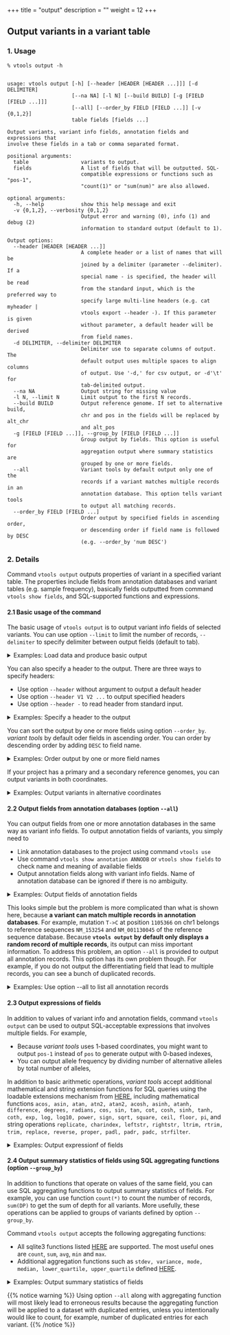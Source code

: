 +++
title = "output"
description = ""
weight = 12
+++




##  Output variants in a variant table 

### 1. Usage

    % vtools output -h
    

    usage: vtools output [-h] [--header [HEADER [HEADER ...]]] [-d DELIMITER]
                         [--na NA] [-l N] [--build BUILD] [-g [FIELD [FIELD ...]]]
                         [--all] [--order_by FIELD [FIELD ...]] [-v {0,1,2}]
                         table fields [fields ...]
    
    Output variants, variant info fields, annotation fields and expressions that
    involve these fields in a tab or comma separated format.
    
    positional arguments:
      table                 variants to output.
      fields                A list of fields that will be outputted. SQL-
                            compatible expressions or functions such as "pos-1",
                            "count(1)" or "sum(num)" are also allowed.
    
    optional arguments:
      -h, --help            show this help message and exit
      -v {0,1,2}, --verbosity {0,1,2}
                            Output error and warning (0), info (1) and debug (2)
                            information to standard output (default to 1).
    
    Output options:
      --header [HEADER [HEADER ...]]
                            A complete header or a list of names that will be
                            joined by a delimiter (parameter --delimiter). If a
                            special name - is specified, the header will be read
                            from the standard input, which is the preferred way to
                            specify large multi-line headers (e.g. cat myheader |
                            vtools export --header -). If this parameter is given
                            without parameter, a default header will be derived
                            from field names.
      -d DELIMITER, --delimiter DELIMITER
                            Delimiter use to separate columns of output. The
                            default output uses multiple spaces to align columns
                            of output. Use '-d,' for csv output, or -d'\t' for
                            tab-delimited output.
      --na NA               Output string for missing value
      -l N, --limit N       Limit output to the first N records.
      --build BUILD         Output reference genome. If set to alternative build,
                            chr and pos in the fields will be replaced by alt_chr
                            and alt_pos
      -g [FIELD [FIELD ...]], --group_by [FIELD [FIELD ...]]
                            Group output by fields. This option is useful for
                            aggregation output where summary statistics are
                            grouped by one or more fields.
      --all                 Variant tools by default output only one of the
                            records if a variant matches multiple records in an
                            annotation database. This option tells variant tools
                            to output all matching records.
      --order_by FIELD [FIELD ...]
                            Order output by specified fields in ascending order,
                            or descending order if field name is followed by DESC
                            (e.g. --order_by 'num DESC')
    



### 2. Details

Command `vtools output` outputs properties of variant in a specified variant table. The properties include fields from annotation databases and variant tables (e.g. sample frequency), basically fields outputted from command `vtools show fields`, and SQL-supported functions and expressions. 



#### 2.1 Basic usage of the command

The basic usage of `vtools output` is to output variant info fields of selected variants. You can use option `--limit` to limit the number of records, `--delimiter` to specify delimiter between output fields (default to tab). 

<details><summary> Examples: Load data and produce basic output</summary> Let us load a small project from online 

    % vtools init output
    % vtools admin --load_snapshot vt_quickStartGuide
    

    Downloading snapshot vt_quickStartGuide.tar.gz from online
    INFO: Snapshot vt_quickStartGuide has been loaded
    

This project has a single variant table and 8 variant info fields. To view variants with the fields, we can 



    % vtools output variant chr pos ref alt aa ac an dp -l 10
    

    1  1105366  T  C  T  4    114  3251
    1  1105411  G  A  G  1    106  2676
    1  1108138  C  T  c  7    130  2253
    1  1110240  T  A  T  1    178  7275
    1  1110294  G  A  A  29   158  7639
    1  3537996  T  C  C  156  156  1753
    1  3538692  G  C  G  13   178  8362
    1  3541597  C  T  C  1    178  8060
    1  3541652  G  A  G  27   202  5923
    1  3545211  G  A  G  1    178  11142
    

The first parameter is name of a variant table, which does not have to be the master variant table `variant`. For example, you can create a variant table using variants with `T` as ancestral allele, 

    % vtools select variant 'aa="T"' -t 'aa=T'
    

    Running: 2 661.8/s in 00:00:00
    INFO: 653 variants selected.
    

and view the content of this variant table as follows: 

    % vtools output 'aa=T' chr pos ref alt aa ac an dp -l 10
    

    1  1105366   T  C  T  4    114  3251
    1  1110240   T  A  T  1    178  7275
    1  6447088   T  C  T  12   172  4691
    1  6447275   T  C  T  9    176  6871
    1  11633148  T  G  T  34   98   1118
    1  20897488  C  T  T  106  164  3662
    1  20903629  T  C  T  38   164  6919
    1  35998535  T  C  T  145  202  6238
    1  36002845  T  G  T  1    180  6589
    1  40510176  T  C  T  38   202  6067
    

You can use comma to separate values using option `-d,` 

    % vtools output variant chr pos ref alt aa ac an dp -l 10 -d,
    

    1,1105366,T,C,T,4,114,3251
    1,1105411,G,A,G,1,106,2676
    1,1108138,C,T,c,7,130,2253
    1,1110240,T,A,T,1,178,7275
    1,1110294,G,A,A,29,158,7639
    1,3537996,T,C,C,156,156,1753
    1,3538692,G,C,G,13,178,8362
    1,3541597,C,T,C,1,178,8060
    1,3541652,G,A,G,27,202,5923
    1,3545211,G,A,G,1,178,11142
    

or option `-d'\t'` to produce tab-delimited output: 



    % vtools output variant chr pos ref alt aa ac an dp -l 10 -d'\t'
    

    1	1105366	T	C	T	4	114	3251
    1	1105411	G	A	G	1	106	2676
    1	1108138	C	T	c	7	130	2253
    1	1110240	T	A	T	1	178	7275
    1	1110294	G	A	A	29	158	7639
    1	3537996	T	C	C	156	156	1753
    1	3538692	G	C	G	13	178	8362
    1	3541597	C	T	C	1	178	8060
    1	3541652	G	A	G	27	202	5923
    1	3545211	G	A	G	1	178	11142
    

</details>

You can also specify a header to the output. There are three ways to specify headers: 



*   Use option `--header` without argument to output a default header 
*   Use option `--header V1 V2 ...` to output specified headers 
*   Use option `--header -` to read header from standard input. 

<details><summary> Examples: Specify a header to the output</summary> The easiest way to add a header is to use parameter `--header` and let *variant tools* generate a default header from field names: 

    % vtools output variant chr pos ref alt aa ac --header -l 10
    

    chr  pos      ref  alt  aa  ac
    1    1105366  T    C    T   4
    1    1105411  G    A    G   1
    1    1108138  C    T    c   7
    1    1110240  T    A    T   1
    1    1110294  G    A    A   29
    1    3537996  T    C    C   156
    1    3538692  G    C    G   13
    1    3541597  C    T    C   1
    1    3541652  G    A    G   27
    1    3545211  G    A    G   1
    

If you are unhappy about the default header, you can specify one manually 



    % vtools output variant chr pos ref alt aa ac --header chr pos ref alt 'ancestral allele' 'ancestral count' -l 10 -d,
    

    chr,pos,ref,alt,ancestral allele,ancestral count
    1,1105366,T,C,T,4
    1,1105411,G,A,G,1
    1,1108138,C,T,c,7
    1,1110240,T,A,T,1
    1,1110294,G,A,A,29
    1,3537996,T,C,C,156
    1,3538692,G,C,G,13
    1,3541597,C,T,C,1
    1,3541652,G,A,G,27
    1,3545211,G,A,G,1

If you have a longer header, or a header that is saved in a file, you can send the header to `vtools output` through its standard input 



    % echo chr pos ref alt 'ancestral allele' 'ancestral count' | \
       vtools output variant chr pos ref alt aa ac --header - -l 10
    

    chr pos ref alt ancestral allele ancestral count
    1  1105366  T  C  T  4
    1  1105411  G  A  G  1
    1  1108138  C  T  c  7
    1  1110240  T  A  T  1
    1  1110294  G  A  A  29
    1  3537996  T  C  C  156
    1  3538692  G  C  G  13
    1  3541597  C  T  C  1
    1  3541652  G  A  G  27
    1  3545211  G  A  G  1
    

</details>

You can sort the output by one or more fields using option `--order_by`. *variant tools* by default oder fields in ascending order. You can order by descending order by adding `DESC` to field name. 

<details><summary> Examples: Order output by one or more field names</summary> You can oder the output using option `--order_by`, for example 

    % vtools output variant chr pos ref alt aa ac --order_by ac aa -l 10
    

    6   30018679   G  T  .  0
    9   204719     C  T  C  0
    1   17822092   C  T  C  0
    5   140870754  G  A  G  0
    6   7176795    G  A  G  0
    7   156448542  G  A  G  0
    19  2199303    G  A  G  0
    2   237954632  G  A  G  0
    6   158452418  G  A  G  0
    8   134198127  A  G  G  0
    

You can order in descending oder by specifying `DESC` after field name, for example 

    % vtools output variant chr pos ref alt aa ac --order_by 'ac DESC' 'aa' -l 10
    

    4   95758290   G  A  A  210
    10  117065165  G  A  A  210
    12  27362133   G  A  A  210
    10  46507614   T  C  C  210
    1   195656991  A  G  G  210
    1   203542044  A  G  G  210
    1   204840282  A  G  G  210
    10  97182314   A  G  G  210
    1   157676358  G  T  T  210
    12  62759070   A  T  T  210
    

</details>

If your project has a primary and a secondary reference genomes, you can output variants in both coordinates. 

<details><summary> Examples: Output variants in alternative coordinates</summary> Our sample project uses the hg18 reference genome. We can add an alternative reference genome by mapping all variants from hg18 to hg19 coordinates: 

    % vtools liftover hg19
    

    INFO: Downloading liftOver tool from UCSC
    INFO: Downloading liftOver chain file from UCSC
    INFO: Exporting variants in BED format
    Exporting variants: 100% [==================================] 4,858 131.7K/s in 00:00:00
    INFO: Running UCSC liftOver tool
    Updating table variant: 100% [===============================] 4,858 33.5K/s in 00:00:00
    

You can output variants in the primary reference genome, 

    % vtools output variant chr pos ref alt aa ac --header  --build hg18 -l 10
    

    chr  pos      ref  alt  aa  ac
    1    1105366  T    C    T   4
    1    1105411  G    A    G   1
    1    1108138  C    T    c   7
    1    1110240  T    A    T   1
    1    1110294  G    A    A   29
    1    3537996  T    C    C   156
    1    3538692  G    C    G   13
    1    3541597  C    T    C   1
    1    3541652  G    A    G   27
    1    3545211  G    A    G   1
    

or the alternative reference genome using option `--build` 

    % vtools output variant chr pos ref alt aa ac --header  --build hg19 -l 10
    

    chr  pos      ref  alt  aa  ac
    1    1115503  T    C    T   4
    1    1115548  G    A    G   1
    1    1118275  C    T    c   7
    1    1120377  T    A    T   1
    1    1120431  G    A    A   29
    1    3548136  T    C    C   156
    1    3548832  G    C    G   13
    1    3551737  C    T    C   1
    1    3551792  G    A    G   27
    1    3555351  G    A    G   1
    

</details>



#### 2.2 Output fields from annotation databases (option `--all`)

You can output fields from one or more annotation databases in the same way as variant info fields. To output annotation fields of variants, you simply need to 

*   Link annotation databases to the project using command `vtools use` 
*   Use command `vtools show annotation ANNODB` or `vtools show fields` to check name and meaning of available fields 
*   Output annotation fields along with variant info fields. Name of annotation database can be ignored if there is no ambiguity. 

<details><summary> Examples: Output fields of annotation fields</summary> Let us use annotation databases `refGene` and `dbSNP`, 

    % vtools use refGene
    

    INFO: Downloading annotation database from annoDB/refGene.ann
    INFO: Downloading annotation database from http://vtools.houstonbioinformatics.org/annoDB/refGene-hg19_20110909.DB.gz
    INFO: Using annotation DB refGene in project output.
    INFO: refseq Genes
    



    % vtools use dbSNP
    

    INFO: Downloading annotation database from annoDB/dbSNP.ann
    INFO: Downloading annotation database from http://vtools.houstonbioinformatics.org/annoDB/dbSNP-hg19_137.DB.gz
    INFO: Using annotation DB dbSNP in project output.
    INFO: dbSNP version 137
    

because this project uses both hg18 and hg19, it can make use of the latest version of `refGene` and `dbSNP` databases that use hg19. 

These two databases bring in a large number of annotation fields, as listed by command 

    % vtools show fields
    

    variant.chr
    variant.pos
    variant.ref
    variant.alt
    variant.AA
    variant.AC
    variant.AN
    variant.DP
    variant.alt_chr
    variant.alt_pos
    refGene.name                 Gene name
    refGene.chr
    refGene.strand               which DNA strand contains the observed alleles
    refGene.txStart              Transcription start position
    refGene.txEnd                Transcription end position
    refGene.cdsStart             Coding region start
    refGene.cdsEnd               Coding region end
    refGene.exonCount            Number of exons
    refGene.score                Score
    refGene.name2                Alternative name
    refGene.cdsStartStat         cds start stat, can be 'non', 'unk', 'incompl', and 'cmp1'
    refGene.cdsEndStat           cds end stat, can be 'non', 'unk', 'incompl', and 'cmp1'
    dbSNP.chr
    dbSNP.start                  start position in chrom (1-based)
    dbSNP.end                    end position in chrom (1-based). start=end means
                                 zero-length feature
    dbSNP.name                   dbSNP reference SNP identifier
    dbSNP.strand                 which DNA strand contains the observed alleles
    dbSNP.refNCBI                Reference genomic sequence from dbSNP
    dbSNP.refUCSC                Reference genomic sequence from UCSC lookup of
                                 chrom,chromStart,chromEnd
    dbSNP.observed               Strand-specific observed alleles
    dbSNP.alt                    alternate allele on the '+' strand
    dbSNP.molType                sample type, can be one of unknown, genomic or cDNA
    dbSNP.class                  Class of variant (single, in-del, het, named, mixed,
                                 insertion, deletion etc
    dbSNP.valid                  validation status, can be unknown, by-cluster, by-
                                 frequency, by-submitter, by-2hit-2allele,
                                 by-hapmap, and by-1000genomes
    dbSNP.avHet                  Average heterozygosity from all observations
    dbSNP.avHetSE                Standard error for the average heterozygosity
    dbSNP.func                   Functional cetegory of the SNP (coding-synon,
                                 coding-nonsynon, intron, etc.)
    dbSNP.locType                Type of mapping inferred from size on reference.
    dbSNP.submitterCount         Number of distinct submitter handles for submitted SNPs for
                                 this ref SNP
    dbSNP.submitters             List of submitter handles
    

You can output annotation fields as follows: 



    % vtools output 'aa=T' chr pos ref alt dbSNP.name refGene.name refGene.name2 -l 10
    

    1  1105366   T  C  rs111751804  NM_001130045  TTLL10
    1  1110240   T  A  rs116321663  NM_001130045  TTLL10
    1  6447088   T  C  rs11800462   NM_003790     TNFRSF25
    1  6447275   T  C  rs3170675    NM_003790     TNFRSF25
    1  11633148  T  G  rs9614       NM_012168     FBXO2
    1  20897488  C  T  rs522496     NM_001122819  KIF17
    1  20903629  T  C  rs2296225    NM_001122819  KIF17
    1  35998535  T  C  rs7537203    NM_022111     CLSPN
    1  36002845  T  G  rs115614983  NM_022111     CLSPN
    1  40510176  T  C  rs2076697    NM_005857     ZMPSTE24
    

</details>

This looks simple but the problem is more complicated than what is shown here, because **a variant can match multiple records in annotation databases**. For example, mutation `T->C` at position `1105366` on chr1 belongs to reference sequences `NM_153254` and `NM_001130045` of the reference sequence database. Because **`vtools output` by default only displays a random record of multiple records**, its output can miss important information. To address this problem, an option `--all` is provided to output all annotation records. This option has its own problem though. For example, if you do not output the differentiating field that lead to multiple records, you can see a bunch of duplicated records. 

<details><summary> Examples: Use option --all to list all annotation records</summary> Using option `--all`, command `vtools output` can display multiple records for a variant: 

    % vtools output 'aa=T' chr pos ref alt dbSNP.name refGene.name refGene.name2 --all -l 10
    

    1  1105366  T  C  rs111751804  NM_153254     TTLL10
    1  1105366  T  C  rs111751804  NM_001130045  TTLL10
    1  1110240  T  A  rs116321663  NM_153254     TTLL10
    1  1110240  T  A  rs116321663  NM_001130045  TTLL10
    1  6447088  T  C  rs11800462   NM_001039664  TNFRSF25
    1  6447088  T  C  rs11800462   NM_148970     TNFRSF25
    1  6447088  T  C  rs11800462   NM_148967     TNFRSF25
    1  6447088  T  C  rs11800462   NM_148966     TNFRSF25
    1  6447088  T  C  rs11800462   NM_148965     TNFRSF25
    1  6447088  T  C  rs11800462   NM_003790     TNFRSF25
    

A consequence of this is that duplicated records can be displayed if the field that lead to multiple records is not outputted: 

    % vtools output 'aa=T' chr pos ref alt dbSNP.name  refGene.name2 --all -l 10
    

    1  1105366  T  C  rs111751804  TTLL10
    1  1105366  T  C  rs111751804  TTLL10
    1  1110240  T  A  rs116321663  TTLL10
    1  1110240  T  A  rs116321663  TTLL10
    1  6447088  T  C  rs11800462   TNFRSF25
    1  6447088  T  C  rs11800462   TNFRSF25
    1  6447088  T  C  rs11800462   TNFRSF25
    1  6447088  T  C  rs11800462   TNFRSF25
    1  6447088  T  C  rs11800462   TNFRSF25
    1  6447088  T  C  rs11800462   TNFRSF25
    

This is why the output of command `vtools output --all` is usually piped to command `uniq`, 

    % vtools output 'aa=T' chr pos ref alt dbSNP.name  refGene.name2 --all -l 10 | uniq
    

    1  1105366  T  C  rs111751804  TTLL10
    1  1110240  T  A  rs116321663  TTLL10
    1  6447088  T  C  rs11800462   TNFRSF25
    

although `uniq` cannot suppress all duplicated records in all cases because it only removes adjacent duplicated records. 

</details>



#### 2.3 Output expressions of fields

In addition to values of variant info and annotation fields, command `vtools output` can be used to output SQL-acceptable expressions that involves multiple fields. For example, 

*   Because *variant tools* uses 1-based coordinates, you might want to output `pos-1` instead of `pos` to generate output with 0-based indexes, 
*   You can output allele frequency by dividing number of alternative alleles by total number of alleles, 

In addition to basic arithmetic operations, *variant tools* accept additional mathematical and string extension functions for SQL queries using the loadable extensions mechanism from [HERE][1], including mathematical functions `acos, asin, atan, atn2, atan2, acosh, asinh, atanh, difference, degrees, radians, cos, sin, tan, cot, cosh, sinh, tanh, coth, exp, log, log10, power, sign, sqrt, square, ceil, floor, pi`, and string operations `replicate, charindex, leftstr, rightstr, ltrim, rtrim, trim, replace, reverse, proper, padl, padr, padc, strfilter`. 

<details><summary> Examples: Output expressionf of fields</summary> This example demonstrates the use of SQL expressions in command `vtools output`. Note that the sqlite string concatenation operator is `||`. 

    % vtools output "aa=T" chr 'pos-1' 'refGene.name2 || "." || refGene.name' 'log(DP)' --header -l 10
    

    chr  pos_1     refGene_name2___________refGene_name  log_DP_
    1    1105365   TTLL10.NM_001130045                   8.0867179203
    1    1110239   TTLL10.NM_001130045                   8.89219909204
    1    6447087   TNFRSF25.NM_001039664                 8.45340105833
    1    6447274   TNFRSF25.NM_001039664                 8.83506493503
    1    11633147  FBXO2.NM_012168                       7.01929665372
    1    20897487  KIF17.NM_001122819                    8.20576472523
    1    20903628  KIF17.NM_001122819                    8.8420265295
    1    35998534  CLSPN.NM_022111                       8.73841489717
    1    36002844  CLSPN.NM_022111                       8.79315687091
    1    40510175  ZMPSTE24.NM_005857                    8.71061952794
    

As you can see, the default header that *variant tools* generates replaces all non-alphanumeric characters by underscores, and you should most likely specify your own headers in these cases. 

</details>



#### 2.4 Output summary statistics of fields using SQL aggregating functions (option `--group_by`)

In addition to functions that operate on values of the same field, you can use SQL aggregating functions to output summary statistics of fields. For example, you can use function `count(*)` to count the number of records, `sum(DP)` to get the sum of depth for all variants. More usefully, these operations can be applied to groups of variants defined by option `--group_by`. 

Command `vtools output` accepts the following aggregating functions: 

*   All sqlite3 functions listed [HERE][2] are supported. The most useful ones are `count`, `sum`, `avg`, `min` and `max`. 
*   Additional aggregation functions such as `stdev, variance, mode, median, lower_quartile, upper_quartile` defined [HERE][1]. 

<details><summary> Examples: Output summary statistics of fields</summary> The following command calculate the average depth for all variants: 



    % vtools output variant 'avg(DP)'
    

    6264.00102923
    

You can also output average of depth, grouped by variants that belong to genes, 



    % vtools output variant refGene.name2 'count(*)' 'avg(DP)' --group_by refGene.name2 -l 10
    

    .         20  5928.05
    AARD      1   3919.0
    AASDHPPT  2   7834.0
    AATF      4   8590.0
    ABCB9     3   3469.66666667
    ABCC6     18  4963.27777778
    ABLIM3    6   8895.5
    ABTB2     3   6922.0
    ACHE      4   5159.25
    ACIN1     15  8962.73333333
    

Here `count(*)` is used to count the number of variants in each gene, and `NA` is a special group for variants that do not belong to any gene, which can be confirmed by command 



    % vtools select variant 'refGene.chr is NULL' --output 'avg(DP)'
    

    5928.05
    

Option `--all` should not be used in these commands because this option will lead to multiple entries for some variants, and biase the results. For example, the output of the following command differs from the previous one: 

    % vtools output variant refGene.name2 'count(*)' 'avg(DP)' --group_by refGene.name2 --all -l 10
    

    .         20  5928.05
    AARD      1   3919.0
    AASDHPPT  2   7834.0
    AATF      4   8590.0
    ABCB9     15  3469.66666667
    ABCC6     18  4963.27777778
    ABLIM3    6   8895.5
    ABTB2     3   6922.0
    ACHE      8   5159.25
    ACIN1     47  8719.21276596
    

</details>

{{% notice warning %}}
Using option `--all` along with aggregating function will most likely lead to erroneous results because the aggregating function will be applied to a dataset with duplicated entries, unless you intentionally would like to count, for example, number of duplicated entries for each variant.
{{% /notice %}}

 [1]: http://www.sqlite.org/contrib
 [2]: http://www.sqlite.org/lang_aggfunc.html